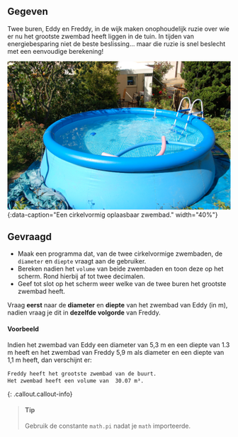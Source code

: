 ## Gegeven

Twee buren, Eddy en Freddy, in de wijk maken onophoudelijk ruzie over wie er nu het grootste zwembad heeft liggen in de tuin. In tijden van energiebesparing niet de beste beslissing... maar die ruzie is snel beslecht met een eenvoudige berekening!   

![Een cirkelvormig oplaasbaar zwembad.](media/Gartenpool_2011-by-RaBoe_01.jpeg "Foto door Raboe001 op Wikimedia Commons."){:data-caption="Een cirkelvormig oplaasbaar zwembad." width="40%"}

## Gevraagd

* Maak een programma dat, van de twee cirkelvormige zwembaden, de `diameter` en `diepte` vraagt aan de gebruiker. 
* Bereken nadien het `volume` van beide zwembaden en toon deze op het scherm. Rond hierbij af tot twee decimalen. 
* Geef tot slot op het scherm weer welke van de twee buren het grootste zwembad heeft. 

Vraag **eerst** naar de **diameter** en **diepte** van het zwembad van Eddy (in m), nadien vraag je dit in **dezelfde volgorde** van Freddy.

#### Voorbeeld

Indien het zwembad van Eddy een diameter van 5,3 m en een diepte van 1.3 m heeft en het zwembad van Freddy 5,9 m als diameter en een diepte van 1,1 m heeft, dan verschijnt er:

```
Freddy heeft het grootste zwembad van de buurt.
Het zwembad heeft een volume van  30.07 m³.
```

{: .callout.callout-info}
>#### Tip
> Gebruik de constante `math.pi` nadat je `math` importeerde.

